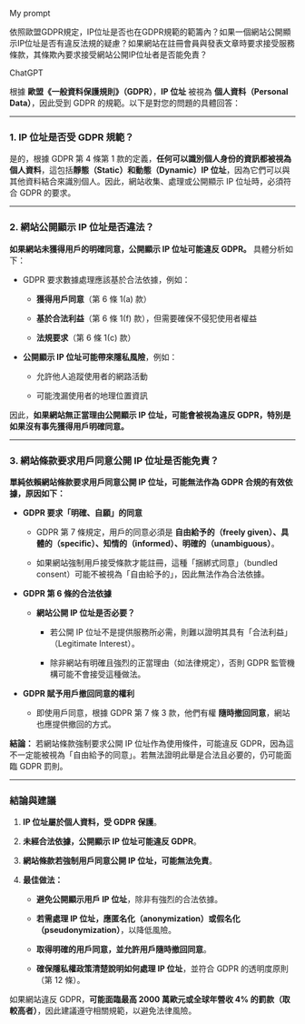 My prompt

依照歐盟GDPR規定，IP位址是否也在GDPR規範的範籌內？如果一個網站公開顯示IP位址是否有違反法規的疑慮？如果網站在註冊會員與發表文章時要求接受服務條款，其條欺內要求接受網站公開IP位址者是否能免責？

ChatGPT

根據 **歐盟《一般資料保護規則》（GDPR）**，**IP 位址** 被視為 **個人資料（Personal Data）**，因此受到 GDPR 的規範。以下是對您的問題的具體回答：

----------

### 1. **IP 位址是否受 GDPR 規範？**

是的，根據 GDPR 第 4 條第 1 款的定義，**任何可以識別個人身份的資訊都被視為個人資料**，這包括**靜態（Static）和動態（Dynamic）IP 位址**，因為它們可以與其他資料結合來識別個人。因此，網站收集、處理或公開顯示 IP 位址時，必須符合 GDPR 的要求。

----------

### 2. **網站公開顯示 IP 位址是否違法？**

**如果網站未獲得用戶的明確同意，公開顯示 IP 位址可能違反 GDPR。** 具體分析如下：

-   GDPR 要求數據處理應該基於合法依據，例如：
    
    -   **獲得用戶同意**（第 6 條 1(a) 款）
        
    -   **基於合法利益**（第 6 條 1(f) 款），但需要確保不侵犯使用者權益
        
    -   **法規要求**（第 6 條 1(c) 款）
        
-   **公開顯示 IP 位址可能帶來隱私風險**，例如：
    
    -   允許他人追蹤使用者的網路活動
        
    -   可能洩漏使用者的地理位置資訊
        

因此，**如果網站無正當理由公開顯示 IP 位址，可能會被視為違反 GDPR，特別是如果沒有事先獲得用戶明確同意。**

----------

### 3. **網站條款要求用戶同意公開 IP 位址是否能免責？**

**單純依賴網站條款要求用戶同意公開 IP 位址，可能無法作為 GDPR 合規的有效依據，原因如下：**

-   **GDPR 要求「明確、自願」的同意**
    
    -   GDPR 第 7 條規定，用戶的同意必須是 **自由給予的（freely given）、具體的（specific）、知情的（informed）、明確的（unambiguous）**。
        
    -   如果網站強制用戶接受條款才能註冊，這種「捆綁式同意」（bundled consent）可能不被視為「自由給予的」，因此無法作為合法依據。
        
-   **GDPR 第 6 條的合法依據**
    
    -   **網站公開 IP 位址是否必要？**
        
        -   若公開 IP 位址不是提供服務所必需，則難以證明其具有「合法利益」（Legitimate Interest）。
            
        -   除非網站有明確且強烈的正當理由（如法律規定），否則 GDPR 監管機構可能不會接受這種做法。
            
-   **GDPR 賦予用戶撤回同意的權利**
    
    -   即使用戶同意，根據 GDPR 第 7 條 3 款，他們有權 **隨時撤回同意**，網站也應提供撤回的方式。
        

**結論：** 若網站條款強制要求公開 IP 位址作為使用條件，可能違反 GDPR，因為這不一定能被視為「自由給予的同意」。若無法證明此舉是合法且必要的，仍可能面臨 GDPR 罰則。

----------

### **結論與建議**

1.  **IP 位址屬於個人資料，受 GDPR 保護**。
    
2.  **未經合法依據，公開顯示 IP 位址可能違反 GDPR**。
    
3.  **網站條款若強制用戶同意公開 IP 位址，可能無法免責**。
    
4.  **最佳做法：**
    
    -   **避免公開顯示用戶 IP 位址**，除非有強烈的合法依據。
        
    -   **若需處理 IP 位址，應匿名化（anonymization）或假名化（pseudonymization）**，以降低風險。
        
    -   **取得明確的用戶同意，並允許用戶隨時撤回同意**。
        
    -   **確保隱私權政策清楚說明如何處理 IP 位址**，並符合 GDPR 的透明度原則（第 12 條）。
        

如果網站違反 GDPR，**可能面臨最高 2000 萬歐元或全球年營收 4% 的罰款（取較高者）**，因此建議遵守相關規範，以避免法律風險。
